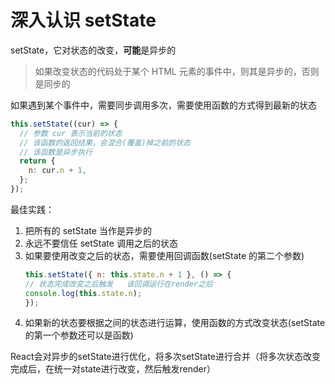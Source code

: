 # 深入认识 setState

setState，它对状态的改变，**可能**是异步的

> 如果改变状态的代码处于某个 HTML 元素的事件中，则其是异步的，否则是同步的

如果遇到某个事件中，需要同步调用多次，需要使用函数的方式得到最新的状态

```js
this.setState((cur) => {
  // 参数 cur 表示当前的状态
  // 该函数的返回结果，会混合(覆盖)掉之前的状态
  // 该函数是异步执行
  return {
    n: cur.n + 1,
  };
});
```

最佳实践：

1. 把所有的 setState 当作是异步的
2. 永远不要信任 setState 调用之后的状态
3. 如果要使用改变之后的状态，需要使用回调函数(setState 的第二个参数)
    ```js
    this.setState({ n: this.state.n + 1 }, () => {
    // 状态完成改变之后触发   该回调运行在render之后
    console.log(this.state.n);
    });
    ```
4. 如果新的状态要根据之间的状态进行运算，使用函数的方式改变状态(setState 的第一个参数还可以是函数)

React会对异步的setState进行优化，将多次setState进行合并（将多次状态改变完成后，在统一对state进行改变，然后触发render）
